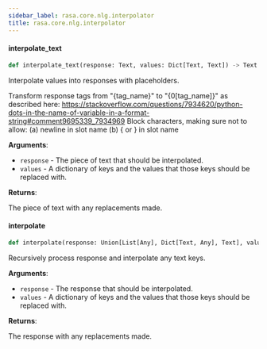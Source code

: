 ```yaml
---
sidebar_label: rasa.core.nlg.interpolator
title: rasa.core.nlg.interpolator
---
```

#### interpolate\_text

```python
def interpolate_text(response: Text, values: Dict[Text, Text]) -> Text
```

Interpolate values into responses with placeholders.

Transform response tags from &quot;{tag_name}&quot; to &quot;{0[tag_name]}&quot; as described here:
https://stackoverflow.com/questions/7934620/python-dots-in-the-name-of-variable-in-a-format-string#comment9695339_7934969
Block characters, making sure not to allow:
(a) newline in slot name
(b) { or } in slot name

**Arguments**:

- `response` - The piece of text that should be interpolated.
- `values` - A dictionary of keys and the values that those
  keys should be replaced with.
  

**Returns**:

  The piece of text with any replacements made.

#### interpolate

```python
def interpolate(response: Union[List[Any], Dict[Text, Any], Text], values: Dict[Text, Text]) -> Union[List[Any], Dict[Text, Any], Text]
```

Recursively process response and interpolate any text keys.

**Arguments**:

- `response` - The response that should be interpolated.
- `values` - A dictionary of keys and the values that those
  keys should be replaced with.
  

**Returns**:

  The response with any replacements made.

